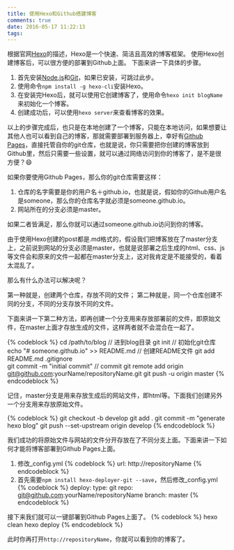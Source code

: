 ```yaml
---
title: 使用Hexo和Github搭建博客
comments: true
date: 2016-05-17 11:22:13
tags:
---
```


根据官网[Hexo]的描述，Hexo是一个快速、简洁且高效的博客框架。
使用Hexo创建博客后，可以很方便的部署到Github上面。
下面来讲一下具体的步骤。

1. 首先安装[Node.js]和[Git]，如果已安装，可跳过此步。
2. 使用命令``` npm install -g hexo-cli ```安装Hexo。
3. 在安装完Hexo后，就可以使用它创建博客了，使用命令``` hexo init blogName ```来初始化一个博客。
4. 创建成功后，可以使用```hexo server```来查看博客的效果。

以上的步骤完成后，也只是在本地创建了一个博客，只能在本地访问，如果想要让其他人也可以看到自己的博客，那就需要部署到服务器上，幸好有[Github Pages]，直接托管自你的git仓库，也就是说，你只需要把你创建的博客放到Github里，然后只需要一些设置，就可以通过网络访问到你的博客了，是不是很方便？😄

如果你要使用Github Pages，那么你的git仓库需要这样：
1. 仓库的名字需要是你的用户名＋github.io，也就是说，假如你的Github用户名是someone，那么你的仓库名字就必须是someone.github.io。
2. 网站所在的分支必须是master。

如果二者皆满足，那么你就可以通过someone.github.io访问到你的博客。

由于使用Hexo创建的post都是.md格式的，假设我们把博客放在了master分支上，之前说到网站的分支必须是master，也就是说部署之后生成的html、css、js等文件会和原来的文件一起都在master分支上，这对我肯定是不能接受的，看着太混乱了。

那么有什么办法可以解决呢？

第一种就是，创建两个仓库，存放不同的文件；
第二种就是，同一个仓库创建不同的分支，不同的分支存放不同的文件。

下面来讲一下第二种方法，即再创建一个分支用来存放部署前的文件，即原始文件，在master上面才存放生成的文件，这样两者就不会混合在一起了。

{% codeblock %}
cd /path/to/blog                                                  // 进到blog目录
git init                                                          // 初始化git仓库
echo "# someone.github.io" >> README.md                           // 创建README文件
git add README.md .gitignore                          
git commit -m "initial commit"                                    // commit
git remote add origin git@github.com:yourName/repositoryName.git
git push -u origin master
{% endcodeblock %}

记住，master分支是用来存放生成后的网站文件，即html等。下面我们创建另外一个分支用来存放原始文件。

{% codeblock %}
git checkout -b develop
git add .
git commit -m "generate hexo blog"
git push --set-upstream origin develop
{% endcodeblock %}

我们成功的将原始文件与网站的文件分开存放在了不同分支上面。下面来讲一下如何才能将博客部署到Github Pages上面。

1. 修改_config.yml
{% codeblock %}
url: http://repositoryName
{% endcodeblock %}
2. 首先需要```npm install hexo-deployer-git --save```，然后修改_config.yml
{% codeblock %}
deploy:
  type: git
  repo: git@github.com:yourName/repositoryName
  branch: master
{% endcodeblock %}

接下来我们就可以一键部署到Github Pages上面了。
{% codeblock %}
hexo clean
hexo deploy
{% endcodeblock %}

此时你再打开```http://repositoryName```，你就可以看到你的博客了。






[Hexo]:https://hexo.io/zh-cn/
[Node.js]:https://nodejs.org
[Git]:https://git-scm.com/
[Github Pages]:https://pages.github.com/
